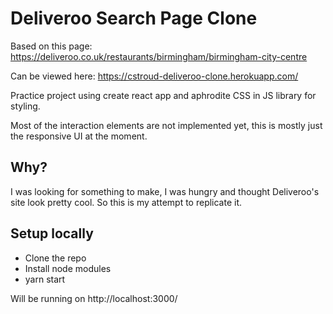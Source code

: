 # Deliveroo Search Page Clone

Based on this page: https://deliveroo.co.uk/restaurants/birmingham/birmingham-city-centre

Can be viewed here: https://cstroud-deliveroo-clone.herokuapp.com/

Practice project using create react app and aphrodite CSS in JS library for
styling.

Most of the interaction elements are not implemented yet, this is mostly just the
responsive UI at the moment.

## Why?

I was looking for something to make, I was hungry and thought
Deliveroo's site look pretty cool. So this is my attempt to replicate it.

## Setup locally

- Clone the repo
- Install node modules
- yarn start

Will be running on http://localhost:3000/

